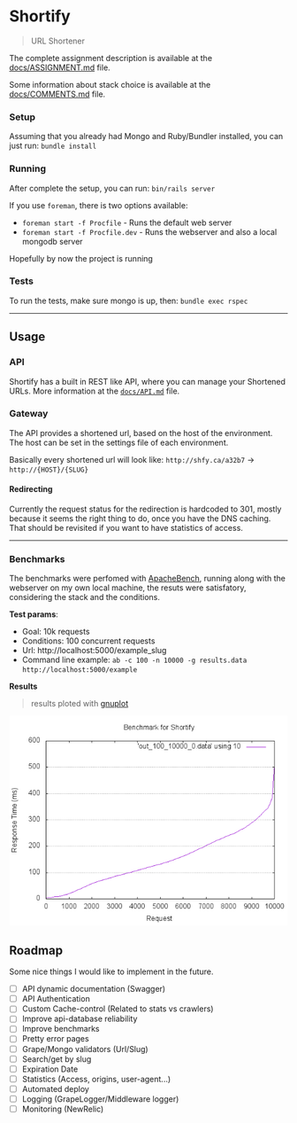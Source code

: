 # Shortify
> URL Shortener

The complete assignment description is available at the [docs/ASSIGNMENT.md](docs/ASSIGNMENT.md) file.

Some information about stack choice is available at the [docs/COMMENTS.md](docs/COMMENTS.md) file.

### Setup

Assuming that you already had Mongo and Ruby/Bundler installed, you can just run: `bundle install`

### Running

After complete the setup, you can run: `bin/rails server`

If you use `foreman`, there is two options available:

* `foreman start -f Procfile` - Runs the default web server
* `foreman start -f Procfile.dev` - Runs the webserver and also a local mongodb server

Hopefully by now the project is running

### Tests

To run the tests, make sure mongo is up, then: `bundle exec rspec`

---

## Usage

### API

Shortify has a built in REST like API, where you can manage your Shortened URLs.
More information at the [`docs/API.md`](docs/API.md) file.

### Gateway

The API provides a shortened url, based on the host of the environment. The host can be set in the settings file of each environment.

Basically every shortened url will look like: `http://shfy.ca/a32b7` -> `http://{HOST}/{SLUG}`

#### Redirecting

Currently the request status for the redirection is hardcoded to 301, mostly because it seems the right thing to do, once you have the DNS caching. That should be revisited if you want to have statistics of access.

---

### Benchmarks

The benchmarks were perfomed with [ApacheBench](https://httpd.apache.org/docs/2.4/programs/ab.html), running along with the webserver on my own local machine, the resuts were satisfatory, considering the stack and the conditions.

**Test params**:

- Goal: 10k requests
- Conditions: 100 concurrent requests
- Url: http://localhost:5000/example_slug
- Command line example: `ab -c 100 -n 10000 -g results.data http://localhost:5000/example`

**Results**
> results ploted with [gnuplot](http://gnuplot.info)

![benchmark](./docs/benchmark.png "benchmark")

## Roadmap

Some nice things I would like to implement in the future.

- [ ] API dynamic documentation (Swagger)
- [ ] API Authentication
- [ ] Custom Cache-control (Related to stats vs crawlers)
- [ ] Improve api-database reliability
- [ ] Improve benchmarks
- [ ] Pretty error pages
- [ ] Grape/Mongo validators (Url/Slug)
- [ ] Search/get by slug
- [ ] Expiration Date
- [ ] Statistics (Access, origins, user-agent...)
- [ ] Automated deploy
- [ ] Logging (GrapeLogger/Middleware logger)
- [ ] Monitoring (NewRelic)
